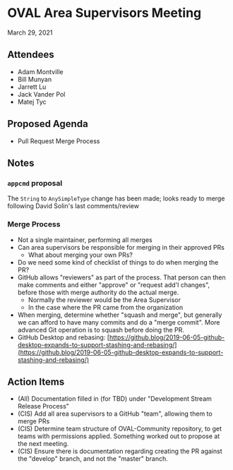 # OVAL Area Supervisors Meeting #
March 29, 2021

## Attendees
- Adam Montville
- Bill Munyan
- Jarrett Lu
- Jack Vander Pol
- Matej Tyc

## Proposed Agenda
- Pull Request Merge Process

## Notes

### `appcmd` proposal
The `String` to `AnySimpleType` change has been made; looks ready to merge following David Solin's last comments/review

### Merge Process
- Not a single maintainer, performing all merges
- Can area supervisors be responsible for merging in their approved PRs
	- What about merging your own PRs?
- Do we need some kind of checklist of things to do when merging the PR?
- GitHub allows "reviewers" as part of the process.  That person can then make comments and either "approve" or "request add'l changes", before those with merge authority do the actual merge.
	- Normally the reviewer would be the Area Supervisor
	- In the case where the PR came from the organization 
- When merging, determine whether "squash and merge", but generally we can afford to have many commits and do a "merge commit".  More advanced Git operation is to squash before doing the PR.
- GitHub Desktop and rebasing: [https://github.blog/2019-06-05-github-desktop-expands-to-support-stashing-and-rebasing/](https://github.blog/2019-06-05-github-desktop-expands-to-support-stashing-and-rebasing/)


## Action Items
- (All) Documentation filled in (for TBD) under "Development Stream Release Process"
- (CIS) Add all area supervisors to a GitHub "team", allowing them to merge PRs
- (CIS) Determine team structure of OVAL-Community repository, to get teams with permissions applied.  Something worked out to propose at the next meeting.
- (CIS) Ensure there is documentation regarding creating the PR against the "develop" branch, and not the "master" branch.